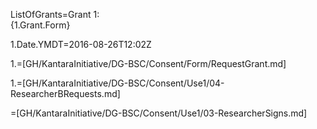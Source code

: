 ListOfGrants=Grant 1:<br> {1.Grant.Form}

1.Date.YMDT=2016-08-26T12:02Z

1.=[GH/KantaraInitiative/DG-BSC/Consent/Form/RequestGrant.md]

1.=[GH/KantaraInitiative/DG-BSC/Consent/Use1/04-ResearcherBRequests.md]

=[GH/KantaraInitiative/DG-BSC/Consent/Use1/03-ResearcherSigns.md]